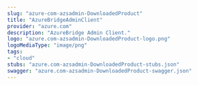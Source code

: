 ```yaml
---
slug: "azure-com-azsadmin-DownloadedProduct"
title: "AzureBridgeAdminClient"
provider: "azure.com"
description: "AzureBridge Admin Client."
logo: "azure.com-azsadmin-DownloadedProduct-logo.png"
logoMediaType: "image/png"
tags:
- "cloud"
stubs: "azure.com-azsadmin-DownloadedProduct-stubs.json"
swagger: "azure.com-azsadmin-DownloadedProduct-swagger.json"
---
```

